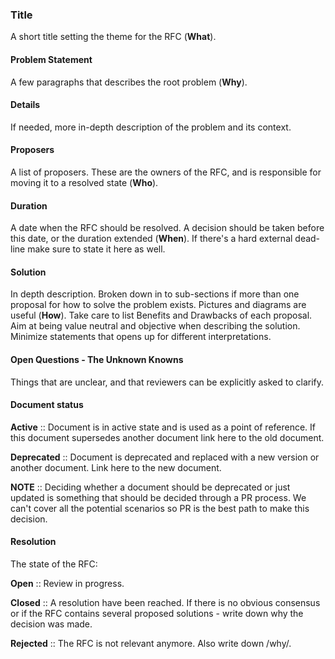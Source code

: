 ### Title

A short title setting the theme for the RFC (**What**).

#### Problem Statement

A few paragraphs that describes the root problem (**Why**).

#### Details

If needed, more in-depth description of the problem and its context.

#### Proposers

A list of proposers. These are the owners of the RFC, and is responsible for moving it to a resolved state (**Who**).

#### Duration

A date when the RFC should be resolved. A decision should be taken before this date, or the duration extended (**When**).
If there's a hard external dead-line make sure to state it here as well.

#### Solution

In depth description. Broken down in to sub-sections if more than one proposal for how to solve the problem exists. Pictures and diagrams are useful (**How**).
Take care to list Benefits and Drawbacks of each proposal.
Aim at being value neutral and objective when describing the solution. Minimize statements that opens up for different interpretations.

#### Open Questions - The Unknown Knowns

Things that are unclear, and that reviewers can be explicitly asked to clarify.

#### Document status

**Active** :: Document is in active state and is used as a point of reference. If this document supersedes another document link here to the old document.

**Deprecated** :: Document is deprecated and replaced with a new version or another document. Link here to the new document.

**NOTE** :: Deciding whether a document should be deprecated or just updated is something that should be decided through a PR process. We can't cover all the potential scenarios so PR is the best path to make this decision.

#### Resolution

The state of the RFC:

**Open** :: Review in progress.

**Closed** :: A resolution have been reached. If there is no obvious consensus or if the RFC contains several proposed solutions - write down why the decision was made.

**Rejected** :: The RFC is not relevant anymore. Also write down /why/.
